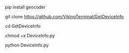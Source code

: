 pip install geocoder

git clone https://github.com/VikingTerminal/GetDeviceInfo

cd GetDeviceInfo

chmod +x Devicelnfo.py

python Devicelnfo.py